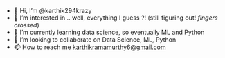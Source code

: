 - 👋 Hi, I’m @karthik294krazy
- 👀 I’m interested in .. well, everything I guess ?! (still figuring out! *fingers crossed*) 
- 🌱 I’m currently learning data science, so eventually ML and Python 
- 💞️ I’m looking to collaborate on Data Science, ML, Python 
- 📫 How to reach me  karthikramamurthy6@gmail.com

<!---
karthik294krazy/karthik294krazy is a ✨ special ✨ repository because its `README.md` (this file) appears on your GitHub profile.
You can click the Preview link to take a look at your changes.
--->
